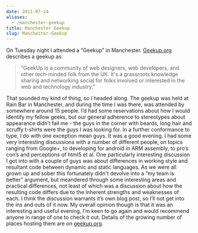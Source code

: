 ```yaml
---
date: 2011-07-14
aliases:
  - /manchester-geekup
title: Manchester Geekup
slug: Manchester-Geekup
---
```


On Tuesday night I attended a “Geekup” in Manchester. [Geekup.org](http://www.geekup.org) describes a geekup as:

> “GeekUp is a community of web designers, web developers, and other tech-minded folk from the UK. It's a grassroots knowledge sharing and networking social for folks involved or interested in the web and technology industry.”

That sounded my kind of thing, so I headed along. The geekup was held at Rain Bar in Manchester, and during the time I was there, was attended by somewhere around 15 people. I’d had some reservations about how I would identify my fellow geeks, but our general adherence to stereotypes about appearance didn’t fail me - the guys in the corner with beards, long hair and scruffy t-shirts were the guys I was looking for. In a further conformance to type, I do with one exception mean guys. It was a good evening. I had some very interesting discussions with a number of different people, on topics ranging from Google+, to developing for android in ARM assembly, to pro’s con’s and perceptions of html5 et al. One particularly interesting discussion I got into with a couple of guys was about differences in working style and resultant code between dynamic and static languages. As we were all grown up and sober this fortunately didn't devolve into a “my team is better” argument, but meandered through some interesting areas and practical differences, not least of which was a discussion about how the resulting code differs due to the inherent strengths and weaknesses of each. I think the discussion warrants it’s own blog post, so I’ll not get into the ins and outs of it now. My overall opinion though is that it was an interesting and useful evening, I’m keen to go again and would recommend anyone in range of one to check it out. Details of the growing number of places hosting them are on [geekup.org](http://www.geekup.org).
